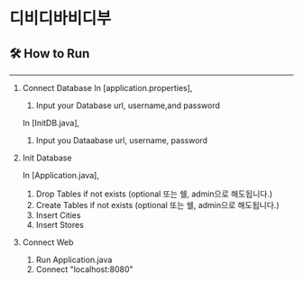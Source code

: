 # 디비디바비디부

## 🛠 How to Run

---

1. Connect Database
    In [application.properties],
    
    1. Input your Database url, username,and password
    
    
    In [InitDB.java],
    
    1. Input you Dataabase url, username, password

2. Init Database

    In [Application.java],

    1. Drop Tables if not exists (optional 또는 쉘, admin으로 해도됩니다.)
    2. Create Tables if not exists (optional 또는 쉘, admin으로 해도됩니다.)
    3. Insert Cities 
    4. Insert Stores

3. Connect Web 
    1. Run Application.java
    2. Connect "localhost:8080"